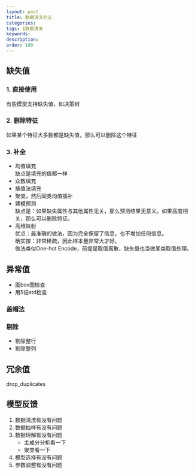 ```yaml
---
layout: post
title: 数据清洗方法.
categories:
tags: 1数据清洗
keywords:
description:
order: 100
---
```



## 缺失值
### 1. 直接使用  
有些模型支持缺失值，如决策树

### 2. 删除特征  
如果某个特征大多数都是缺失值，那么可以删除这个特征

### 3. 补全
- 均值填充  
缺点是填充的值都一样
- 众数填充
- 插值法填充
- 聚类，然后同类均值插补
- 建模预测  
缺点是：如果缺失属性与其他属性无关，那么预测结果无意义。如果高度相关，那么可以删除特征。  
- 高维映射  
优点：最准确的做法，因为完全保留了信息，也不增加任何信息。  
确实按：非常稀疏，因此样本量非常大才好。  
做法类似One-hot Encode，前提是取值离散，缺失值也当做某类取值处理。  



## 异常值

- 画box图检查
- 用5倍std检查

### 盖帽法
### 剔除

- 剔除整行
- 剔除整列



## 冗余值
drop_duplicates


## 模型反馈

1. 数据清洗有没有问题
2. 数据抽样有没有问题
3. 数据理解有没有问题
    - 主成分分析看一下
    - 聚类看一下
4. 模型选择有没有问题
5. 参数调整有没有问题
